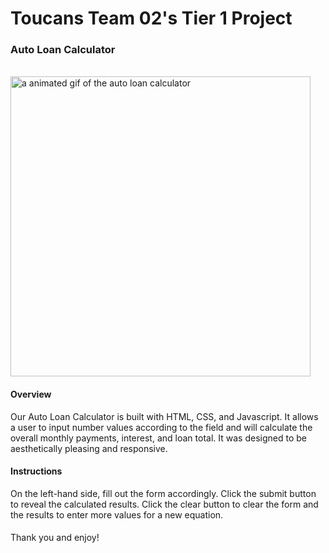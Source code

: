 # Toucans Team 02's Tier 1 Project

<h3> Auto Loan Calculator </h3>
<br>
<img src="https://media.giphy.com/media/9t2dWkvciZ90pAkoiD/giphy.gif" width="480" alt="a animated gif of the auto loan calculator" />

#### Overview

Our Auto Loan Calculator is built with HTML, CSS, and Javascript. It allows a user to input number values according to the field and will calculate the overall monthly payments, interest, and loan total. It was designed to be aesthetically pleasing and responsive.

#### Instructions

On the left-hand side, fill out the form accordingly.
Click the submit button to reveal the calculated results.
Click the clear button to clear the form and the results to enter more values for a new equation.

#### 
Thank you and enjoy!